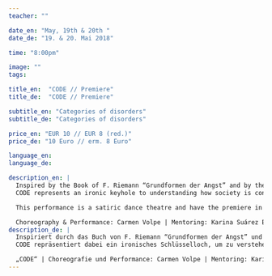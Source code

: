 ```yaml
---
teacher: ""

date_en: "May, 19th & 20th "
date_de: "19. & 20. Mai 2018"

time: "8:00pm"

image: ""
tags:

title_en:  "CODE // Premiere"
title_de:  "CODE // Premiere"

subtitle_en: "Categories of disorders"
subtitle_de: "Categories of disorders"

price_en: "EUR 10 // EUR 8 (red.)"
price_de: "10 Euro // erm. 8 Euro"

language_en:
language_de:

description_en: |
  Inspired by the Book of F. Riemann “Grundformen der Angst” and by the research in Psychotherapie, this performance is an artistic reflection about the categorizations we impose to us and how they affect us.  
  CODE represents an ironic keyhole to understanding how society is constantly abusing stereotypes, dividing them into categories, filled with wrong thoughts and disorders, to increase fears and a supposedly unhealthy life until they become a parody of our true nature.  

  This performance is a satiric dance theatre and have the premiere in Urbanraum on 19. May 2018.  

  Choreography & Performance: Carmen Volpe | Mentoring: Karina Suárez Bosche
description_de: |
  Inspiriert durch das Buch von F. Riemann “Grundformen der Angst” und der Forschung in der Psychotherapie, ist diese Aufführung eine künstlerische Reflektion über die Kategorisierung, die wir uns auferlegen und wie sie uns beeinflusst.  
  CODE repräsentiert dabei ein ironisches Schlüsselloch, um zu verstehen, wie die Gesellschaft stetig Stereotypen missbraucht und sie dabei in Kategorien einteilt, gefüllt mit falschen Gedanken und Störungen, um Ängste und ein vermeintlich ungesundes Leben zu verstärken, bis sie zu einer Parodie unserer Wahren Natur werden.  

  „CODE“ | Choreografie und Performance: Carmen Volpe | Mentoring: Karina Suárez Bosche | ca. 45 Minuten ohne Pause
---
```


